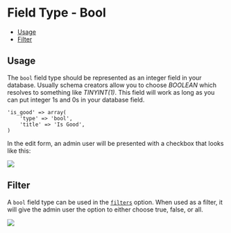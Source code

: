 # Field Type - Bool

- [Usage](#usage)
- [Filter](#filter)

<a name="usage"></a>
## Usage

The `bool` field type should be represented as an integer field in your database. Usually schema creators allow you to choose *BOOLEAN* which resolves to something like *TINYINT(1)*. This field will work as long as you can put integer 1s and 0s in your database field.

	'is_good' => array(
		'type' => 'bool',
		'title' => 'Is Good',
	)

In the edit form, an admin user will be presented with a checkbox that looks like this:

<img src="https://raw.github.com/FrozenNode/Laravel-Administrator/master/examples/images/field-type-bool.png" />

<a name="filter"></a>
## Filter

A `bool` field type can be used in the [`filters`](/docs/model-configuration#filters) option. When used as a filter, it will give the admin user the option to either choose true, false, or all.

<img src="https://raw.github.com/FrozenNode/Laravel-Administrator/master/examples/images/field-type-bool-filter.png" />